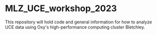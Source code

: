 # MLZ_UCE_workshop_2023

This repository will hold code and general information for how to analyze UCE data using Oxy's high-performance computing cluster Bletchley.
